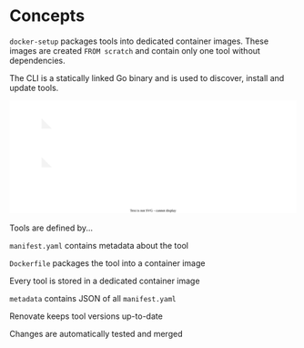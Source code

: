 # Concepts

`docker-setup` packages tools into dedicated container images. These images are created `FROM scratch` and contain only one tool without dependencies.

The CLI is a statically linked Go binary and is used to discover, install and update tools.

![](concepts.drawio.svg)

Tools are defined by...

`manifest.yaml` contains metadata about the tool

`Dockerfile` packages the tool into a container image

Every tool is stored in a dedicated container image

`metadata` contains JSON of all `manifest.yaml`

Renovate keeps tool versions up-to-date

Changes are automatically tested and merged